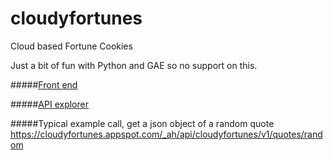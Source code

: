 cloudyfortunes
==============

Cloud based Fortune Cookies

Just a bit of fun with Python and GAE so no support on this.

#####[Front end](http://cloudyfortunes.appspot.com/)

#####[API explorer](https://cloudyfortunes.appspot.com/_ah/api/explorer)

#####Typical example call, get a json object of a random quote
https://cloudyfortunes.appspot.com/_ah/api/cloudyfortunes/v1/quotes/random

